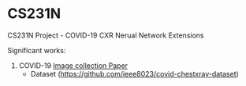 # CS231N
CS231N Project - COVID-19 CXR Nerual Network Extensions

Significant works:



1. COVID-19 [Image collection Paper](https://arxiv.org/pdf/2003.11597.pdf)
   * Dataset (https://github.com/ieee8023/covid-chestxray-dataset)

